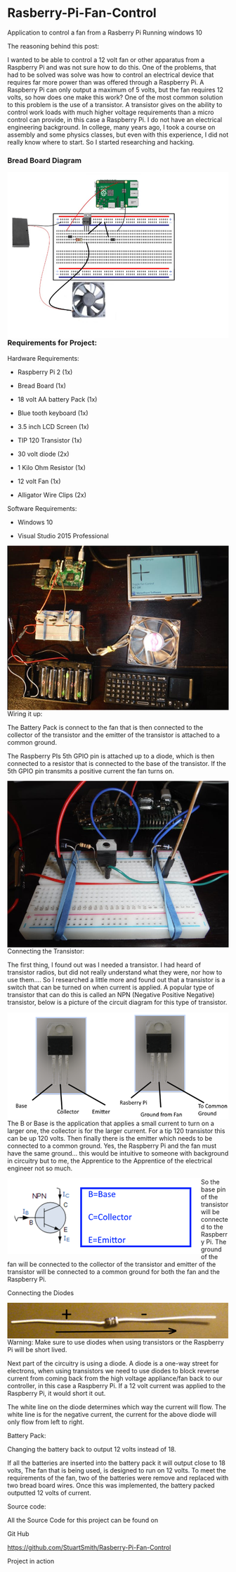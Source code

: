 # Rasberry-Pi-Fan-Control
Application to control a fan from a Rasberry Pi Running windows 10

The reasoning behind this post:

I wanted to be able to control a 12 volt fan or other apparatus from a Raspberry Pi and was not sure how to do this. One of the problems, that had to be solved was solve was how to control an electrical device that requires far more power than was offered through a Raspberry Pi. A Raspberry Pi can only output a maximum of 5 volts, but the fan requires 12 volts, so how does one make this work? One of the most common solution to this problem is the use of a transistor. A transistor gives on the ability to control work loads with much higher voltage requirements than a micro control can provide, in this case a Raspberry Pi.  I do not have an electrical engineering background. In college, many years ago, I took a course on assembly and  some physics classes, but even with this experience,  I did not really know where to start. So I started researching and hacking.

### Bread Board Diagram

<img style="float:left;" src="https://raw.githubusercontent.com/StuartSmith/Raspberry-Pi-Fan-Control/master/images/diagram.jpg">

### Requirements for Project:

Hardware Requirements:

 * Raspberry Pi 2 (1x)

* Bread Board (1x)


* 18 volt AA battery Pack (1x)

* Blue tooth keyboard (1x)

* 3.5 inch LCD Screen (1x)

* TIP 120 Transistor (1x)

* 30 volt diode (2x)

* 1 Kilo Ohm Resistor (1x)

* 12 volt Fan (1x)

* Alligator Wire Clips (2x)

Software Requirements:


* Windows 10

 * Visual Studio 2015 Professional


<img style="float:left;" src="https://raw.githubusercontent.com/StuartSmith/Raspberry-Pi-Fan-Control/master/images/ProjectPieces.jpg">

Wiring it up:

The Battery Pack is connect to the fan that is then connected to the collector of the transistor and the emitter of the transistor is attached to a common ground.

The Raspberry PIs 5th GPIO pin is attached up to a diode, which is then connected to a resistor that is  connected to the base of the transistor. If the 5th GPIO pin transmits a positive current the fan turns on.


<img style="float:left;" src="https://raw.githubusercontent.com/StuartSmith/Raspberry-Pi-Fan-Control/master/images/Wiring.jpg">

Connecting the Transistor:


The first thing, I found out was I needed a transistor. I had heard of transistor radios, but did not really understand what they were, nor how to use them.... So I researched a little more and found out that a transistor is a switch that can be turned on when current is applied. A popular type of transistor that can do this is called an NPN (Negative Positive Negative) transistor, below is a picture of the circuit diagram for this type of transistor.

<img style="float:left;" src="https://raw.githubusercontent.com/StuartSmith/Raspberry-Pi-Fan-Control/master/images/TransistorA.png">


The B or Base is the application that applies a small current to turn on a larger one, the collector is for the larger current. For a tip 120 transistor this can be up 120 volts. Then finally there is the emitter which needs to be connected to a common ground. Yes, the Raspberry Pi and the fan must have the same ground… this would be intuitive to someone with background in circuitry but to me, the Apprentice to the Apprentice of the electrical engineer not so much.



<img style="float:left;" src="https://raw.githubusercontent.com/StuartSmith/Raspberry-Pi-Fan-Control/master/images/TranistorWiring.png">



So the base pin of the transistor will be connected to the Raspberry Pi. The ground of the fan will be connected to the collector of the transistor and emitter of the transistor will be connected to a common ground for both the fan and the Raspberry Pi.

Connecting the Diodes

<img style="float:left;" src="https://raw.githubusercontent.com/StuartSmith/Raspberry-Pi-Fan-Control/master/images/Diodes.png">


Warning: Make sure to use diodes when using transistors or the Raspberry Pi will be short lived.


Next part of the circuitry is using a diode. A diode is a one-way street for electrons, when using transistors we need to use diodes to block reverse current from coming back from the high voltage appliance/fan back to our controller, in this case a Raspberry Pi. If a 12 volt current was applied to the Raspberry Pi, it would short it out.

The white line on the diode determines which way the current will flow. The white line is for the negative current, the current for the above diode will only flow from left to right.

Battery Pack:

Changing the battery back to output 12 volts instead of 18.


If all the batteries are inserted into the battery pack it will output close to 18 volts, The fan that  is being used, is designed to run on 12 volts. To meet the requirements of the fan, two of the batteries were remove and replaced with two bread board wires. Once this was implemented, the battery packed outputted 12 volts of current.

Source code:

All the Source Code for this project can be found on

Git Hub

https://github.com/StuartSmith/Rasberry-Pi-Fan-Control

Project in action

